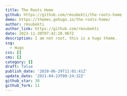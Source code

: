 ```yaml
---
title: The Roots Home
github: https://github.com/rmsubekti/the-roots-home
demo: https://themes.gohugo.io/the-roots-home/
author: rmsubekti
author_link: https://github.com/rmsubekti
date: 2023-11-30T07:42:20.967Z
description: I am not root, this is a hugo theme.
ssg:
  - Hugo
css: []
cms: []
category: []
draft: false
publish_date: '2020-06-29T11:01:41Z'
update_date: '2021-04-23T00:24:32Z'
github_star: 30
github_fork: 11
---
```

